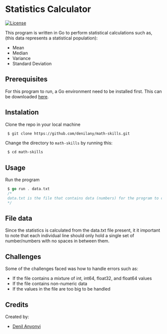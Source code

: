 # Statistics Calculator

[![License](https://img.shields.io/badge/License-MIT-blue.svg)](./LICENSE)

This program is written in Go to perform statistical calculations such as, (this data represents a statistical population):
- Mean
- Median
- Variance
- Standard Deviation

## Prerequisites
For this program to run, a Go environment need to be installed first.
This can be downloaded [here](https://go.dev/dl/).

## Instalation

Clone the repo in your local machine

```bash
 $ git clone https://github.com/denilany/math-skills.git
 ```

Change the directory to `math-skills` by running this:

```bash
 $ cd math-skills
 ```

## Usage

Run the program

```go
 $ go run . data.txt 
 /*
 data.txt is the file that contains data (numbers) for the program to compute the statistics
 */
```

## File data
Since the statistics is calculated from the data.txt file present, it it important to note that each individual line should only hold a single set of number/numbers with no spaces in between them. 

## Challenges
 
Some of the challenges faced was how to handle errors such as:
- If the file contains a mixture of int, int64, float32, and float64 values
- If the file contains non-numeric data
- If the values in the file are too big to be handled

## Credits

Created by:
- [Denil Anyonyi](https://github.com/denilany)

